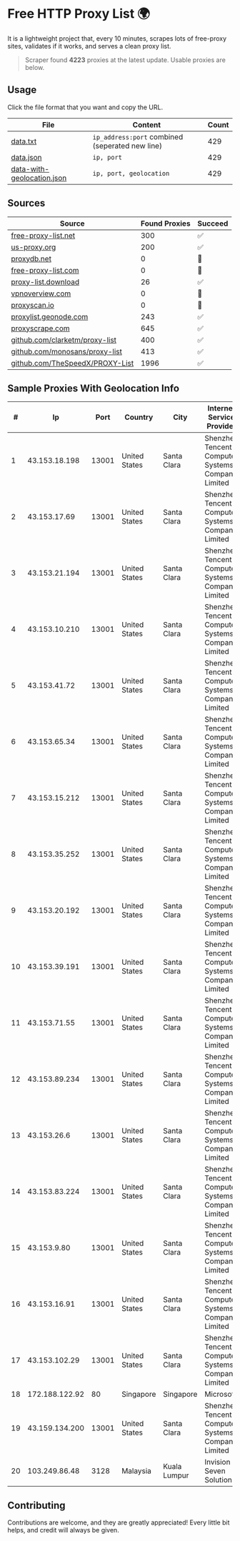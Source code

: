 
# Free HTTP Proxy List 🌍

It is a lightweight project that, every 10 minutes, scrapes lots of free-proxy sites, validates if it works, and serves a clean proxy list.


> Scraper found **4223** proxies at the latest update. Usable proxies are below.

## Usage

Click the file format that you want and copy the URL.


|File|Content|Count|
|----|-------|-----|
|[data.txt](https://raw.githubusercontent.com/themiralay/Proxy-List-World/master/data.txt)|`ip_address:port` combined (seperated new line)|429|
|[data.json](https://raw.githubusercontent.com/themiralay/Proxy-List-World/master/data.json)|`ip, port`|429|
|[data-with-geolocation.json](https://raw.githubusercontent.com/themiralay/Proxy-List-World/master/data-with-geolocation.json)|`ip, port, geolocation`|429|

## Sources

|Source|Found Proxies|Succeed|
|------|-------------|-------|
|[free-proxy-list.net](https://free-proxy-list.net)|300|✅|
|[us-proxy.org](https://www.us-proxy.org)|200|✅|
|[proxydb.net](http://proxydb.net)|0|🚫|
|[free-proxy-list.com](https://free-proxy-list.com/?page=&port=&type%5B%5D=http&type%5B%5D=https&up_time=0&search=Search)|0|🚫|
|[proxy-list.download](https://www.proxy-list.download/HTTP)|26|✅|
|[vpnoverview.com](https://vpnoverview.com/privacy/anonymous-browsing/free-proxy-servers)|0|🚫|
|[proxyscan.io](https://www.proxyscan.io)|0|🚫|
|[proxylist.geonode.com](https://proxylist.geonode.com/api/proxy-list?limit=300&page=1&sort_by=lastChecked&sort_type=desc&protocols=http,https)|243|✅|
|[proxyscrape.com](https://api.proxyscrape.com/v2/?request=displayproxies&protocol=http&timeout=10000&country=all&ssl=all&anonymity=all)|645|✅|
|[github.com/clarketm/proxy-list](https://raw.githubusercontent.com/clarketm/proxy-list/master/proxy-list-raw.txt)|400|✅|
|[github.com/monosans/proxy-list](https://raw.githubusercontent.com/monosans/proxy-list/main/proxies/http.txt)|413|✅|
|[github.com/TheSpeedX/PROXY-List](https://raw.githubusercontent.com/TheSpeedX/PROXY-List/master/http.txt)|1996|✅|


## Sample Proxies With Geolocation Info

|#|Ip|Port|Country|City|Internet Service Provider|
|-|--|----|-------|----|-------------------------|
|1|43.153.18.198|13001|United States|Santa Clara|Shenzhen Tencent Computer Systems Company Limited|
|2|43.153.17.69|13001|United States|Santa Clara|Shenzhen Tencent Computer Systems Company Limited|
|3|43.153.21.194|13001|United States|Santa Clara|Shenzhen Tencent Computer Systems Company Limited|
|4|43.153.10.210|13001|United States|Santa Clara|Shenzhen Tencent Computer Systems Company Limited|
|5|43.153.41.72|13001|United States|Santa Clara|Shenzhen Tencent Computer Systems Company Limited|
|6|43.153.65.34|13001|United States|Santa Clara|Shenzhen Tencent Computer Systems Company Limited|
|7|43.153.15.212|13001|United States|Santa Clara|Shenzhen Tencent Computer Systems Company Limited|
|8|43.153.35.252|13001|United States|Santa Clara|Shenzhen Tencent Computer Systems Company Limited|
|9|43.153.20.192|13001|United States|Santa Clara|Shenzhen Tencent Computer Systems Company Limited|
|10|43.153.39.191|13001|United States|Santa Clara|Shenzhen Tencent Computer Systems Company Limited|
|11|43.153.71.55|13001|United States|Santa Clara|Shenzhen Tencent Computer Systems Company Limited|
|12|43.153.89.234|13001|United States|Santa Clara|Shenzhen Tencent Computer Systems Company Limited|
|13|43.153.26.6|13001|United States|Santa Clara|Shenzhen Tencent Computer Systems Company Limited|
|14|43.153.83.224|13001|United States|Santa Clara|Shenzhen Tencent Computer Systems Company Limited|
|15|43.153.9.80|13001|United States|Santa Clara|Shenzhen Tencent Computer Systems Company Limited|
|16|43.153.16.91|13001|United States|Santa Clara|Shenzhen Tencent Computer Systems Company Limited|
|17|43.153.102.29|13001|United States|Santa Clara|Shenzhen Tencent Computer Systems Company Limited|
|18|172.188.122.92|80|Singapore|Singapore|Microsoft|
|19|43.159.134.200|13001|United States|Santa Clara|Shenzhen Tencent Computer Systems Company Limited|
|20|103.249.86.48|3128|Malaysia|Kuala Lumpur|Invision Seven Solutions|



## Contributing

Contributions are welcome, and they are greatly appreciated! Every
little bit helps, and credit will always be given.

